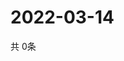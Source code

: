 # 2022-03-14
  共 0条

  <!-- BEGIN -->
  <!-- 最后更新时间Mon Mar 14 2022 13:13:11 GMT+0000 (Coordinated Universal Time) -->
  
  <!-- END -->
  
  